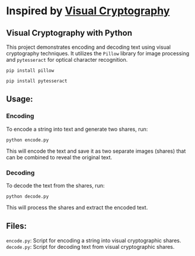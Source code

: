 # Inspired by [Visual Cryptography](http://www.datagenetics.com/blog/november32013/index.html)

## Visual Cryptography with Python

This project demonstrates encoding and decoding text using visual cryptography techniques. It utilizes the `Pillow` library for image processing and `pytesseract` for optical character recognition.

``pip install pillow``

``pip install pytesseract``

## Usage:
### Encoding
To encode a string into text and generate two shares, run:

``python encode.py``

This will encode the text and save it as two separate images (shares) that can be combined to reveal the original text.

### Decoding
To decode the text from the shares, run:

``python decode.py``

This will process the shares and extract the encoded text.

## Files:
`encode.py`: Script for encoding a string into visual cryptographic shares.
`decode.py`: Script for decoding text from visual cryptographic shares.
